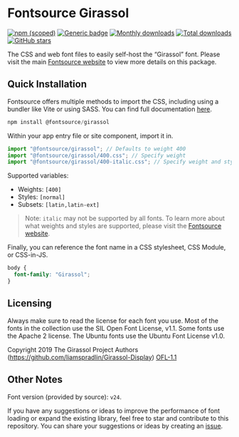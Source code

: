 # Fontsource Girassol

[![npm (scoped)](https://img.shields.io/npm/v/@fontsource/girassol?color=brightgreen)](https://www.npmjs.com/package/@fontsource/girassol) [![Generic badge](https://img.shields.io/badge/fontsource-passing-brightgreen)](https://github.com/fontsource/fontsource) [![Monthly downloads](https://badgen.net/npm/dm/@fontsource/girassol)](https://github.com/fontsource/fontsource) [![Total downloads](https://badgen.net/npm/dt/@fontsource/girassol)](https://github.com/fontsource/fontsource) [![GitHub stars](https://img.shields.io/github/stars/fontsource/fontsource.svg?style=social&label=Star)](https://github.com/fontsource/fontsource/stargazers)

The CSS and web font files to easily self-host the “Girassol” font. Please visit the main [Fontsource website](https://fontsource.org/fonts/girassol) to view more details on this package.

## Quick Installation

Fontsource offers multiple methods to import the CSS, including using a bundler like Vite or using SASS. You can find full documentation [here](https://fontsource.org/docs/getting-started/introduction).

```javascript
npm install @fontsource/girassol
```

Within your app entry file or site component, import it in.

```javascript
import "@fontsource/girassol"; // Defaults to weight 400
import "@fontsource/girassol/400.css"; // Specify weight
import "@fontsource/girassol/400-italic.css"; // Specify weight and style
```

Supported variables:
- Weights: `[400]`
- Styles: `[normal]`
- Subsets: `[latin,latin-ext]`

> Note: `italic` may not be supported by all fonts. To learn more about what weights and styles are supported, please visit the [Fontsource website](https://fontsource.org/fonts/girassol).

Finally, you can reference the font name in a CSS stylesheet, CSS Module, or CSS-in-JS.

```css
body {
  font-family: "Girassol";
}
```

## Licensing
Always make sure to read the license for each font you use. Most of the fonts in the collection use the SIL Open Font License, v1.1. Some fonts use the Apache 2 license. The Ubuntu fonts use the Ubuntu Font License v1.0.

Copyright 2019 The Girassol Project Authors (https://github.com/liamspradlin/Girassol-Display)
[OFL-1.1](https://openfontlicense.org)

## Other Notes
Font version (provided by source): `v24`.

If you have any suggestions or ideas to improve the performance of font loading or expand the existing library, feel free to star and contribute to this repository. You can share your suggestions or ideas by creating an [issue](https://github.com/fontsource/fontsource/issues).